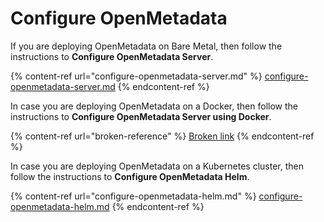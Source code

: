 # Configure OpenMetadata

If you are deploying OpenMetadata on Bare Metal, then follow the instructions to **Configure OpenMetadata Server**.

{% content-ref url="configure-openmetadata-server.md" %}
[configure-openmetadata-server.md](configure-openmetadata-server.md)
{% endcontent-ref %}

In case you are deploying OpenMetadata on a Docker, then follow the instructions to **Configure OpenMetadata Server using Docker**.

{% content-ref url="broken-reference" %}
[Broken link](broken-reference)
{% endcontent-ref %}

In case you are deploying OpenMetadata on a Kubernetes cluster, then follow the instructions to **Configure OpenMetadata Helm**.

{% content-ref url="configure-openmetadata-helm.md" %}
[configure-openmetadata-helm.md](configure-openmetadata-helm.md)
{% endcontent-ref %}
